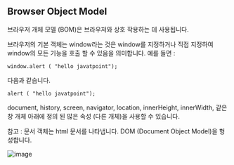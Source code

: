 


## Browser Object Model

브라우저 개체 모델 (BOM)은 브라우저와 상호 작용하는 데 사용됩니다.

브라우저의 기본 객체는 window라는 것은 window를 지정하거나 직접 지정하여 window의 모든 기능을 호출 할 수 있음을 의미합니다. 예를 들면 :

	window.alert ( "hello javatpoint");
다음과 같습니다.

	alert ( "hello javatpoint");
document, history, screen, navigator, location, innerHeight, innerWidth, 같은 창 개체 아래에 정의 된 많은 속성 (다른 개체)을 사용할 수 있습니다.

참고 : 문서 객체는 html 문서를 나타냅니다. DOM (Document Object Model)을 형성합니다.

![image](https://user-images.githubusercontent.com/52963259/122161397-9b4acf00-ceac-11eb-891b-a9b365d2d511.png)


